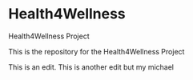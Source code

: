 # Health4Wellness
Health4Wellness Project


This is the repository for the Health4Wellness Project

This is an edit.
This is another edit but my michael
